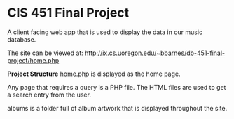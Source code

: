 # CIS 451 Final Project

A client facing web app that is used to display the data in our music database.

The site can be viewed at: http://ix.cs.uoregon.edu/~bbarnes/db-451-final-project/home.php

**Project Structure**
home.php is displayed as the home page.

Any page that requires a query is a PHP file. The HTML files are used to get a search entry from the user.

albums is a folder full of album artwork that is displayed throughout the site.

